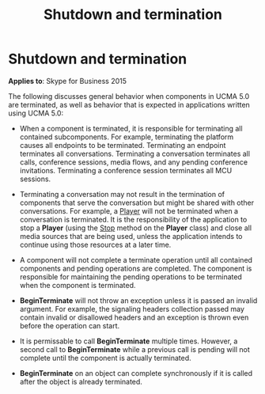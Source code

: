 ﻿---
title: Shutdown and termination
TOCTitle: Shutdown and termination
ms:assetid: 984533c3-4d46-408e-a958-ce1ed87eedd5
ms:mtpsurl: https://msdn.microsoft.com/library/Dn466076(v=office.16)
ms:contentKeyID: 65240014
ms.date: 07/27/2015
mtps_version: v=office.16
---

# Shutdown and termination


**Applies to**: Skype for Business 2015

The following discusses general behavior when components in UCMA 5.0 are terminated, as well as behavior that is expected in applications written using UCMA 5.0:

  - When a component is terminated, it is responsible for terminating all contained subcomponents. For example, terminating the platform causes all endpoints to be terminated. Terminating an endpoint terminates all conversations. Terminating a conversation terminates all calls, conference sessions, media flows, and any pending conference invitations. Terminating a conference session terminates all MCU sessions.

  - Terminating a conversation may not result in the termination of components that serve the conversation but might be shared with other conversations. For example, a [Player](/dotnet/api/microsoft.rtc.collaboration.audiovideo.player?view=ucma-api) will not be terminated when a conversation is terminated. It is the responsibility of the application to stop a **Player** (using the [Stop](https://msdn.microsoft.com/library/hh350156\(v=office.16\)) method on the **Player** class) and close all media sources that are being used, unless the application intends to continue using those resources at a later time.

  - A component will not complete a terminate operation until all contained components and pending operations are completed. The component is responsible for maintaining the pending operations to be terminated when the component is terminated.

  - **BeginTerminate** will not throw an exception unless it is passed an invalid argument. For example, the signaling headers collection passed may contain invalid or disallowed headers and an exception is thrown even before the operation can start.

  - It is permissable to call **BeginTerminate** multiple times. However, a second call to **BeginTerminate** while a previous call is pending will not complete until the component is actually terminated.

  - **BeginTerminate** on an object can complete synchronously if it is called after the object is already terminated.

